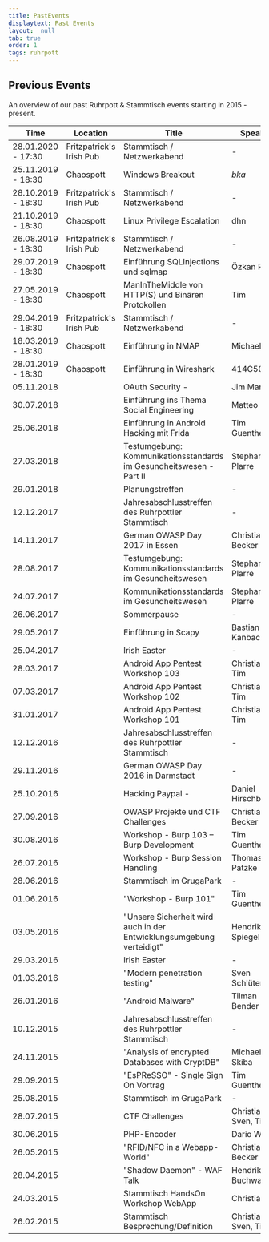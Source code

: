 ```yaml
---
title: PastEvents
displaytext: Past Events
layout:  null
tab: true
order: 1
tags: ruhrpott
---
```


## Previous Events

An overview of our past Ruhrpott & Stammtisch events starting in 2015 - present.

| Time               | Location                 | Title                                                                | Speaker              |
| ------------------ | ------------------------ | -------------------------------------------------------------------- | -------------------- |
| 28.01.2020 - 17:30 | Fritzpatrick's Irish Pub | Stammtisch / Netzwerkabend                                           | -                    |
| 25.11.2019 - 18:30 | Chaospott                | Windows Breakout                                                     | _bka_                |
| 28.10.2019 - 18:30 | Fritzpatrick's Irish Pub | Stammtisch / Netzwerkabend                                           | -                    |
| 21.10.2019 - 18:30 | Chaospott                | Linux Privilege Escalation                                           | dhn                  |
| 26.08.2019 - 18:30 | Fritzpatrick's Irish Pub | Stammtisch / Netzwerkabend                                           | -                    |
| 29.07.2019 - 18:30 | Chaospott                | Einführung SQLInjections und sqlmap                                  | Özkan Perk           |
| 27.05.2019 - 18:30 | Chaospott                | ManInTheMiddle von HTTP(S) und Binären Protokollen                   | Tim                  |
| 29.04.2019 - 18:30 | Fritzpatrick's Irish Pub | Stammtisch / Netzwerkabend                                           | -                    |
| 18.03.2019 - 18:30 | Chaospott                | Einführung in NMAP                                                   | Michael              |
| 28.01.2019 - 18:30 | Chaospott                | Einführung in Wireshark                                              | 414C504F             |
| 05.11.2018         |                          | OAuth Security -                                                     | Jim Manico           |
| 30.07.2018         |                          | Einführung ins Thema Social Engineering                              | Matteo               |
| 25.06.2018         |                          | Einführung in Android Hacking mit Frida                              | Tim Guenther         |
| 27.03.2018         |                          | Testumgebung: Kommunikationsstandards im Gesundheitswesen - Part II  | Stephan Plarre       |
| 29.01.2018         |                          | Planungstreffen                                                      | -                    |
| 12.12.2017         |                          | Jahresabschlusstreffen des Ruhrpottler Stammtisch                    | -                    |
| 14.11.2017         |                          | German OWASP Day 2017 in Essen                                       | Christian Becker     |
| 28.08.2017         |                          | Testumgebung: Kommunikationsstandards im Gesundheitswesen            | Stephan Plarre       |
| 24.07.2017         |                          | Kommunikationsstandards im Gesundheitswesen                          | Stephan Plarre       |
| 26.06.2017         |                          | Sommerpause                                                          | -                    |
| 29.05.2017         |                          | Einführung in Scapy                                                  | Bastian Kanbach      |
| 25.04.2017         |                          | Irish Easter                                                         | -                    |
| 28.03.2017         |                          | Android App Pentest Workshop 103                                     | Christian, Tim       |
| 07.03.2017         |                          | Android App Pentest Workshop 102                                     | Christian, Tim       |
| 31.01.2017         |                          | Android App Pentest Workshop 101                                     | Christian, Tim       |
| 12.12.2016         |                          | Jahresabschlusstreffen des Ruhrpottler Stammtisch                    | -                    |
| 29.11.2016         |                          | German OWASP Day 2016 in Darmstadt                                   | -                    |
| 25.10.2016         |                          | Hacking Paypal -                                                     | Daniel Hirschberger  |
| 27.09.2016         |                          | OWASP Projekte und CTF Challenges                                    | Christian Becker     |
| 30.08.2016         |                          | Workshop - Burp 103 – Burp Development                               | Tim Guenther         |
| 26.07.2016         |                          | Workshop - Burp Session Handling                                     | Thomas Patzke        |
| 28.06.2016         |                          | Stammtisch im GrugaPark                                              | -                    |
| 01.06.2016         |                          | "Workshop - Burp 101"                                                | Tim Guenther         |
| 03.05.2016         |                          | "Unsere Sicherheit wird auch in der Entwicklungsumgebung verteidigt" | Hendrik Spiegel      |
| 29.03.2016         |                          | Irish Easter                                                         | -                    |
| 01.03.2016         |                          | "Modern penetration testing"                                         | Sven Schlüter        |
| 26.01.2016         |                          | "Android Malware"                                                    | Tilman Bender        |
| 10.12.2015         |                          | Jahresabschlusstreffen des Ruhrpottler Stammtisch                    | -                    |
| 24.11.2015         |                          | "Analysis of encrypted Databases with CryptDB"                       | Michael Skiba        |
| 29.09.2015         |                          | "EsPReSSO" - Single Sign On Vortrag                                  | Tim Guenther         |
| 25.08.2015         |                          | Stammtisch im GrugaPark                                              | -                    |
| 28.07.2015         |                          | CTF Challenges                                                       | Christian, Sven, Tim |
| 30.06.2015         |                          | PHP-Encoder                                                          | Dario Weißer         |
| 26.05.2015         |                          | "RFID/NFC in a Webapp-World"                                         | Christian Becker     |
| 28.04.2015         |                          | "Shadow Daemon" - WAF Talk                                           | Hendrik Buchwald     |
| 24.03.2015         |                          | Stammtisch HandsOn Workshop WebApp                                   | Christian            |
| 26.02.2015         |                          | Stammtisch Besprechung/Definition                                    | Christian, Sven, Tim |
